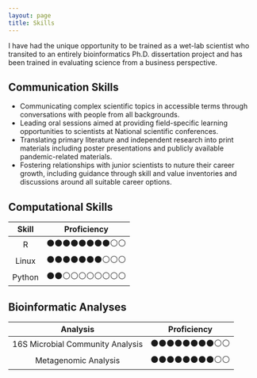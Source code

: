 ```yaml
---
layout: page
title: Skills
---
```


I have had the unique opportunity to be trained as a wet-lab scientist who transited to an entirely bioinformatics Ph.D. dissertation project and has been trained in evaluating science from a business perspective. 

## Communication Skills
- Communicating complex scientific topics in accessible terms through conversations with people from all backgrounds.
- Leading oral sessions aimed at providing field-specific learning opportunities to scientists at National scientific conferences.
- Translating primary literature and independent research into print materials including poster presentations and publicly available pandemic-related materials.
- Fostering relationships with junior scientists to nuture their career growth, including guidance through skill and value inventories and discussions around all suitable career options.

## Computational Skills

| Skill | Proficiency |
|:----------:|:-----------:|
| R | ⚫⚫⚫⚫⚫⚫⚫⚫⚪⚪|
| Linux | ⚫⚫⚫⚫⚫⚫⚫⚪⚪⚪|
| Python | ⚫⚫⚪⚪⚪⚪⚪⚪⚪⚪|



## Bioinformatic Analyses

| Analysis  | Proficiency |
|:-----------:|:------------:|
| 16S Microbial Community Analysis  | ⚫⚫⚫⚫⚫⚫⚫⚫⚪⚪|
| Metagenomic Analysis  | ⚫⚫⚫⚫⚫⚫⚫⚫⚪⚪|

